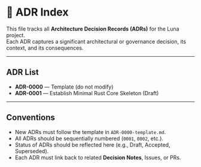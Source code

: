 # 📑 ADR Index

This file tracks all **Architecture Decision Records (ADRs)** for the Luna project.  
Each ADR captures a significant architectural or governance decision, its context, and its consequences.  

---

## ADR List

- **ADR-0000** — Template (do not modify)  
- **ADR-0001** — Establish Minimal Rust Core Skeleton (Draft)

---

## Conventions
- New ADRs must follow the template in `ADR-0000-template.md`.
- All ADRs should be sequentially numbered (`0001`, `0002`, etc.).
- Status of ADRs should be reflected here (e.g., Draft, Accepted, Superseded).
- Each ADR must link back to related **Decision Notes**, Issues, or PRs.
